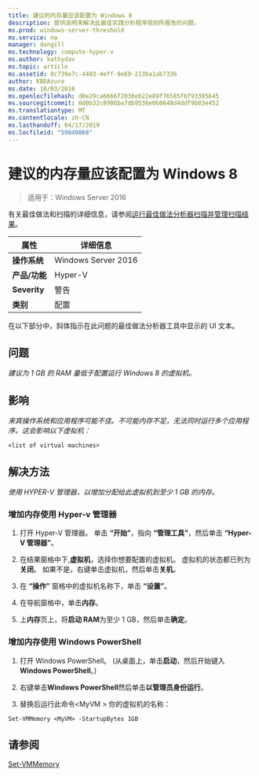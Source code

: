 ```yaml
---
title: 建议的内存量应该配置为 Windows 8
description: 提供说明来解决此最佳实践分析程序规则所报告的问题。
ms.prod: windows-server-threshold
ms.service: na
manager: dongill
ms.technology: compute-hyper-v
ms.author: kathydav
ms.topic: article
ms.assetid: 0c739e7c-4403-4eff-9e69-213ba1ab7336
author: KBDAzure
ms.date: 10/03/2016
ms.openlocfilehash: d0e29ca6666f2030eb22e89f76585fbf93305645
ms.sourcegitcommit: 0d0b32c8986ba7db9536e0b8648d4ddf9b03e452
ms.translationtype: MT
ms.contentlocale: zh-CN
ms.lasthandoff: 04/17/2019
ms.locfileid: "59849868"
---
```

# <a name="windows-8-should-be-configured-with-the-recommended-amount-of-memory"></a>建议的内存量应该配置为 Windows 8

>适用于：Windows Server 2016
  
有关最佳做法和扫描的详细信息，请参阅[运行最佳做法分析器扫描并管理扫描结果](https://go.microsoft.com/fwlink/p/?LinkID=223177)。  
  
|属性|详细信息|  
|-|-|  
|**操作系统**|Windows Server 2016|  
|**产品/功能**|Hyper-V|  
|**Severity**|警告|  
|**类别**|配置|  
  
在以下部分中，斜体指示在此问题的最佳做法分析器工具中显示的 UI 文本。 
 
## <a name="issue"></a>**问题**  
*建议为 1 GB 的 RAM 量低于配置运行 Windows 8 的虚拟机。*  
  
## <a name="impact"></a>**影响**  
*来宾操作系统和应用程序可能不佳。不可能内存不足，无法同时运行多个应用程序。这会影响以下虚拟机：*  
```  
<list of virtual machines>  
```  
## <a name="resolution"></a>**解决方法**  
*使用 HYPER-V 管理器，以增加分配给此虚拟机到至少 1 GB 的内存。*  
  
### <a name="increase-the-memory-using-hyper-v-manager"></a>增加内存使用 Hyper-v 管理器  
  
1.  打开 Hyper-V 管理器。 单击 **“开始”**，指向 **“管理工具”**，然后单击 **“Hyper-V 管理器”**。  
  
2.  在结果窗格中下,**虚拟机**，选择你想要配置的虚拟机。 虚拟机的状态都已列为**关闭**。 如果不是，右键单击虚拟机，然后单击**关机**。  
  
3.  在 **“操作”** 窗格中的虚拟机名称下，单击 **“设置”**。  
  
4.  在导航窗格中，单击**内存**。  
  
5.  上**内存**页上，将**启动 RAM**为至少 1 GB，然后单击**确定**。  
  
### <a name="increase-the-memory-using-windows-powershell"></a>增加内存使用 Windows PowerShell  
  
1.  打开 Windows PowerShell。 (从桌面上，单击**启动**，然后开始键入**Windows PowerShell**。)  
  
2.  右键单击**Windows PowerShell**然后单击**以管理员身份运行**。  
  
3.  替换后运行此命令\<MyVM > 你的虚拟机的名称：  
  
```  
Set-VMMemory <MyVM> -StartupBytes 1GB  
```  
  
## <a name="see-also"></a>请参阅  
[Set-VMMemory](https://technet.microsoft.com/library/hh848572.aspx)  
  


